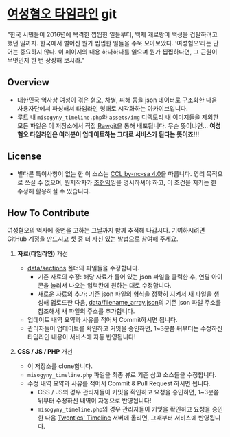 # [여성혐오 타임라인](http://20timeline.com/oversmart/misogyny-timeline) git

"한국 시민들이 2016년에 목격한 찝찝한 일들부터, 백제 개로왕이 백성을 겁탈하려고 했던 일까지. 한국에서 벌어진 뭔가 찝찝한 일들을 주욱 모아보았다. ’여성혐오’라는 단어는 중요하지 않다. 이 페이지의 내용 하나하나를 읽으며 뭔가 찝찝하다면, 그 근원이 무엇인지 한 번 상상해 보시라."


## Overview

- 대한민국 역사상 여성이 겪은 혐오, 차별, 피해 등을 json 데이터로 구조화한 다음 사용자단에서 파싱해서 타임라인 형태로 시각화하는 아카이브입니다.
- 루트 내 `misogyny_timeline.php`와 `assets/img` 디렉토리 내 이미지들을 제외한 모든 파일은 이 저장소에서 직접 [Rawgit](https://rawgit.com/)을 통해 배포됩니다. 무슨 뜻이냐면... **여성혐오 타임라인은 여러분이 업데이트하는 그대로 서비스가 된다는 뜻이죠!!!**


## License

- 별다른 특이사항이 없는 한 이 소스는 [CCL by-nc-sa 4.0](http://creativecommons.org/licenses/by-nc-sa/4.0/)을 따릅니다. 영리 목적으로 쓰실 수 없으며, 원저작자가 [조현익](https://www.behance.net/comjoy91)임을 명시하셔야 하고, 이 조건을 지키는 한 수정해 활용하실 수 있습니다.


## How To Contribute

여성혐오의 역사에 종언을 고하는 그날까지 함께 추적해 나갑시다.
기여하시려면 GitHub 계정을 만드시고 셋 중 더 자신 있는 방법으로 참여해 주세요.

1. **자료(타임라인)** 개선
	* [data/sections](https://github.com/yuptogun/misogyny-timeline/blob/master/data/sections) 폴더의 파일들을 수정합니다.
		* 기존 자료의 수정: 해당 자료가 들어 있는 json 파일을 클릭한 후, 연필 아이콘을 눌러서 나오는 입력칸에 원하는 대로 수정합니다.
		* 새로운 자료의 추가: 기존 json 파일의 형식을 정확히 지켜서 새 파일을 생성해 업로드한 다음, [data/filename_array.json](https://github.com/yuptogun/misogyny-timeline/blob/master/data/filename_array.json)의 기존 json 파일 주소를 참조해서 새 파일의 주소를 추가합니다.
	* 업데이트 내역 요약과 사유를 적어서 Commit하시면 됩니다.
	* 관리자들이 업데이트를 확인하고 커밋을 승인하면, 1~3분쯤 뒤부터는 수정하신 타임라인 내용이 서비스에 자동 반영됩니다!

2. **CSS / JS / PHP** 개선 
	* 이 저장소를 clone합니다.
	* `misogyny_timeline.php` 파일을 최종 뷰로 기준 삼고 소스들을 수정합니다.
	* 수정 내역 요약과 사유를 적어서 Commit & Pull Request 하시면 됩니다.
		* CSS / JS의 경우 관리자들이 커밋을 확인하고 요청을 승인하면, 1~3분쯤 뒤부터 수정하신 내역이 자동으로 반영됩니다!
		* `misogyny_timeline.php`의 경우 관리자들이 커밋을 확인하고 요청을 승인한 다음 [Twenties' Timeline](http://20timeline.com/) 서버에 올리면, 그때부터 서비스에 반영됩니다.
